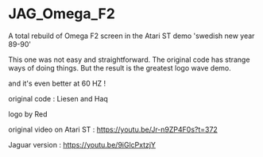 # JAG_Omega_F2
A total rebuild of Omega F2 screen in the Atari ST demo 'swedish new year 89-90'

This one was not easy and straightforward. The original code has strange ways of doing things.
But the result is the greatest logo wave demo. 

and it's even better at 60 HZ !

original code : Liesen and Haq

logo by Red

original video on Atari ST : https://youtu.be/Jr-n9ZP4F0s?t=372

Jaguar version : https://youtu.be/9iGlcPxtzjY 
